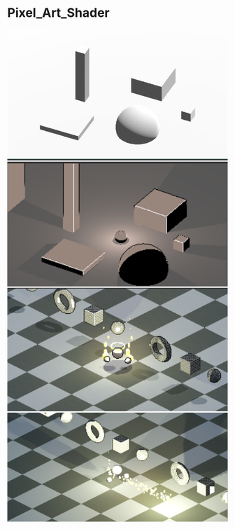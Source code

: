 # Pixel_Art_Shader 

![alt text](readme_images/base_scene.png) 
![alt text](readme_images/2.png) 
![alt text](readme_images/3.png) 
![alt text](readme_images/4.png) 

